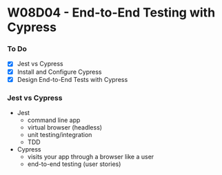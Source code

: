 # W08D04 - End-to-End Testing with Cypress

### To Do
- [x] Jest vs Cypress
- [x] Install and Configure Cypress
- [x] Design End-to-End Tests with Cypress

### Jest vs Cypress
* Jest
  * command line app
  * virtual browser (headless)
  * unit testing/integration
  * TDD
* Cypress
  * visits your app through a browser like a user
  * end-to-end testing (user stories)































